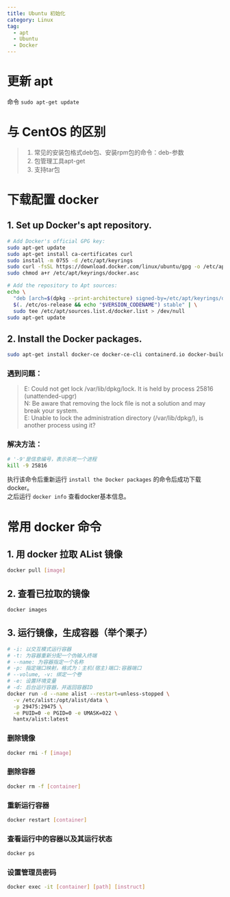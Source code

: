 ```yaml
---
title: Ubuntu 初始化
category: Linux
tag:
  - apt
  - Ubuntu
  - Docker
---
```


# 更新 apt
命令 `sudo apt-get update`

# 与 CentOS 的区别
>1. 常见的安装包格式deb包、安装rpm包的命令：deb-参数
>2. 包管理工具apt-get
>3. 支持tar包

# 下载配置 docker
## 1. Set up Docker's apt repository.
```sh
# Add Docker's official GPG key:
sudo apt-get update
sudo apt-get install ca-certificates curl
sudo install -m 0755 -d /etc/apt/keyrings
sudo curl -fsSL https://download.docker.com/linux/ubuntu/gpg -o /etc/apt/keyrings/docker.asc
sudo chmod a+r /etc/apt/keyrings/docker.asc

# Add the repository to Apt sources:
echo \
  "deb [arch=$(dpkg --print-architecture) signed-by=/etc/apt/keyrings/docker.asc] https://download.docker.com/linux/ubuntu \
  $(. /etc/os-release && echo "$VERSION_CODENAME") stable" | \
  sudo tee /etc/apt/sources.list.d/docker.list > /dev/null
sudo apt-get update
```
## 2. Install the Docker packages.
```sh
sudo apt-get install docker-ce docker-ce-cli containerd.io docker-buildx-plugin docker-compose-plugin
```
### 遇到问题：
>E: Could not get lock /var/lib/dpkg/lock. It is held by process 25816 (unattended-upgr)\
N: Be aware that removing the lock file is not a solution and may break your system.\
E: Unable to lock the administration directory (/var/lib/dpkg/), is another process using it?
### 解决方法：
```sh
# '-9'是信息编号，表示杀死一个进程
kill -9 25816
```
执行该命令后重新运行 `install the Docker packages` 的命令后成功下载docker。\
之后运行 `docker info` 查看docker基本信息。
# 常用 docker 命令
## 1. 用 docker 拉取 AList 镜像
```sh
docker pull [image]
```
## 2. 查看已拉取的镜像
```sh
docker images
```
## 3. 运行镜像，生成容器（举个栗子）
```sh
# -i: 以交互模式运行容器
# -t: 为容器重新分配一个伪输入终端
# --name: 为容器指定一个名称
# -p: 指定端口映射，格式为：主机(宿主)端口:容器端口
# --volume, -v: 绑定一个卷
# -e: 设置环境变量
# -d: 后台运行容器，并返回容器ID
docker run -d --name alist --restart=unless-stopped \
  -v /etc/alist:/opt/alist/data \
  -p 29475:29475 \
  -e PUID=0 -e PGID=0 -e UMASK=022 \
  hantx/alist:latest
```
### 删除镜像
```sh
docker rmi -f [image]
```
### 删除容器
```sh
docker rm -f [container]
```
### 重新运行容器
```sh
docker restart [container]
```
### 查看运行中的容器以及其运行状态
```sh
docker ps
```
### 设置管理员密码
```sh
docker exec -it [container] [path] [instruct]
```